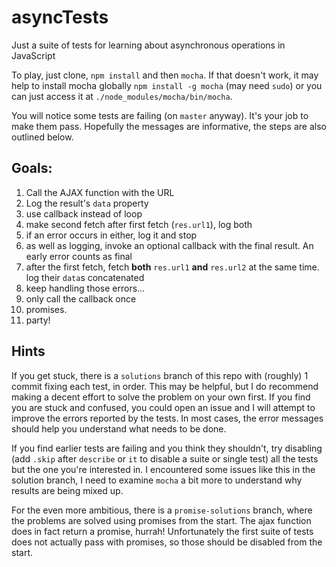 asyncTests
==========

Just a suite of tests for learning about asynchronous operations in JavaScript

To play, just clone, `npm install` and then `mocha`. If that doesn't work, it may help to install mocha globally `npm install -g mocha` (may need `sudo`) or you can just access it at `./node_modules/mocha/bin/mocha`.

You will notice some tests are failing (on `master` anyway). It's your job to make them pass. Hopefully the messages are informative, the steps are also outlined below.

## Goals:
1. Call the AJAX function with the URL
1. Log the result's `data` property
1. use callback instead of loop
1. make second fetch after first fetch (`res.url1`), log both
1. if an error occurs in either, log it and stop
1. as well as logging, invoke an optional callback with the final result. An early error counts as final
1. after the first fetch, fetch **both** `res.url1` **and** `res.url2` at the same time. log their `data`s concatenated
1. keep handling those errors...
1. only call the callback once
1. promises.
1. party!

## Hints
If you get stuck, there is a `solutions` branch of this repo with (roughly) 1 commit fixing each test, in order. This may be helpful, but I do recommend making a decent effort to solve the problem on your own first. If you find you are stuck and confused, you could open an issue and I will attempt to improve the errors reported by the tests. In most cases, the error messages should help you understand what needs to be done.

If you find earlier tests are failing and you think they shouldn't, try disabling (add `.skip` after `describe` or `it` to disable a suite or single test) all the tests but the one you're interested in. I encountered some issues like this in the solution branch, I need to examine `mocha` a bit more to understand why results are being mixed up.

For the even more ambitious, there is a `promise-solutions` branch, where the problems are solved using promises from the start. The ajax function does in fact return a promise, hurrah! Unfortunately the first suite of tests does not actually pass with promises, so those should be disabled from the start.

